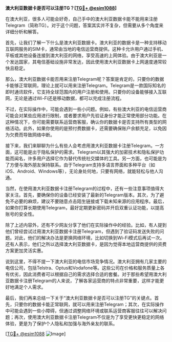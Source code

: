**澳大利亚数据卡是否可以注册TG？[[TG💪+ @esim1088](https://t.me/s/esim1088)]**

在澳大利亚，很多人可能会好奇，自己手中的澳大利亚数据卡能不能用来注册Telegram（简称TG）。对于这个问题，答案其实并不复杂，但需要从多个角度来详细分析和解答。

首先，让我们了解一下什么是澳大利亚数据卡。澳大利亚的数据卡是一种支持移动互联网服务的SIM卡，通常由当地的电信运营商提供。这种卡允许用户通过手机、平板或其他设备连接到澳大利亚的网络，享受高速的上网体验。由于澳大利亚是一个发达国家，其电信基础设施非常发达，因此使用澳大利亚数据卡上网速度通常较快且稳定。

那么，澳大利亚数据卡能否用来注册Telegram呢？答案是肯定的，只要你的数据卡能够正常联网，理论上就可以用来注册Telegram。Telegram是一款国际知名的即时通讯软件，它支持全球范围内的用户注册和使用。只要你的设备能够接入互联网，无论是通过Wi-Fi还是移动数据，都可以完成注册流程。

不过，在实际操作中，可能会遇到一些小问题。例如，有些澳大利亚的电信运营商可能会对某些应用进行限制，或者要求用户先验证身份才能正常使用部分功能。在这种情况下，你可能需要联系运营商客服，确认你的数据卡是否支持所有类型的网络活动。此外，如果你使用的是预付费数据卡，还需要确保账户余额充足，以免因为欠费而导致网络中断。

接下来，我们来聊聊为什么有些人会考虑用澳大利亚数据卡注册Telegram。一方面，这可能是出于隐私保护的需求。Telegram以其强大的加密技术和隐私保护功能而闻名，许多用户选择它作为替代传统社交媒体的工具。另一方面，也可能是为了方便与海外朋友保持联系。由于Telegram支持多语言界面和多种平台（如iOS、Android、Windows等），无论身处何地，只要有网络，就能轻松与他人沟通。

当然，在使用澳大利亚数据卡注册Telegram的过程中，还有一些注意事项值得大家关注。首先，要确保你的设备已经安装了最新的Telegram版本。其次，为了避免不必要的麻烦，建议不要随意点击陌生链接或下载未知来源的应用程序。最后，如果你打算长期使用Telegram，最好定期更新密码并开启双重认证功能，以提高账号的安全性。

除了上述内容外，还有不少网友分享了他们在实际操作中的经验。比如，有人提到他们曾经尝试过用澳大利亚数据卡注册Telegram，但遇到了验证码发送失败的问题。对此，他们的解决办法是更换网络环境，比如切换到Wi-Fi模式后再试一次。还有人表示，他们之所以选择澳大利亚数据卡，是因为觉得本地运营商提供的资费方案更加灵活实惠。

说到这里，不得不提一下澳大利亚的电信市场竞争情况。澳大利亚拥有几家主要的电信公司，包括Telstra、Optus和Vodafone等。这些公司在价格和服务质量上各有优劣，因此消费者可以根据自己的需求选择合适的套餐。对于那些希望用澳大利亚数据卡注册Telegram的人来说，了解各家运营商的特点非常重要，这样才能更好地满足个人需求。

最后，我们再来总结一下关于“澳大利亚数据卡是否可以注册TG”的关键点。首先，只要你的数据卡能正常联网，就可以用来注册Telegram；其次，在实际操作中可能会遇到一些小障碍，但通过调整网络环境或联系运营商客服往往可以解决问题；再次，使用澳大利亚数据卡注册Telegram不仅是为了享受更快更稳定的网络体验，更是为了保护个人隐私和加强与海外亲友的联系。

[[TG💪+ @esim1088](https://t.me/s/esim1088) ![Image](https://i.postimg.cc/4NQfJmqS/Snipaste-2025-05-13-00-14-12.png)]